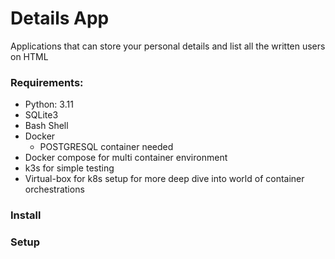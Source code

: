 # Details App

Applications that can store your personal details and list all the written users on HTML

### Requirements:

- Python: 3.11
- SQLite3
- Bash Shell
- Docker
    - POSTGRESQL container needed
- Docker compose for multi container environment
- k3s for simple testing
- Virtual-box for k8s setup for more deep dive into world of container orchestrations

### Install

### Setup


